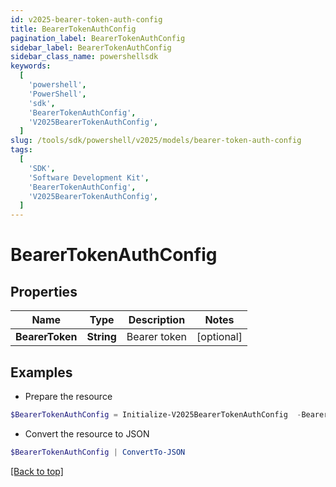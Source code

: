 ```yaml
---
id: v2025-bearer-token-auth-config
title: BearerTokenAuthConfig
pagination_label: BearerTokenAuthConfig
sidebar_label: BearerTokenAuthConfig
sidebar_class_name: powershellsdk
keywords:
  [
    'powershell',
    'PowerShell',
    'sdk',
    'BearerTokenAuthConfig',
    'V2025BearerTokenAuthConfig',
  ]
slug: /tools/sdk/powershell/v2025/models/bearer-token-auth-config
tags:
  [
    'SDK',
    'Software Development Kit',
    'BearerTokenAuthConfig',
    'V2025BearerTokenAuthConfig',
  ]
---
```


# BearerTokenAuthConfig

## Properties

| Name            | Type       | Description  | Notes      |
| --------------- | ---------- | ------------ | ---------- |
| **BearerToken** | **String** | Bearer token | [optional] |

## Examples

- Prepare the resource

```powershell
$BearerTokenAuthConfig = Initialize-V2025BearerTokenAuthConfig  -BearerToken null
```

- Convert the resource to JSON

```powershell
$BearerTokenAuthConfig | ConvertTo-JSON
```

[[Back to top]](#)
